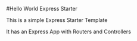#Hello World Express Starter

This is a simple Express Starter Template

It has an Express App with Routers and Controllers

